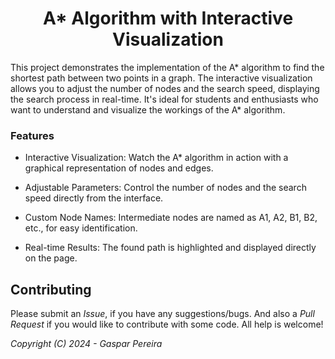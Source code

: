 <h1 align='center'><strong>A* Algorithm with Interactive Visualization</strong></h1>
This project demonstrates the implementation of the A* algorithm to find the shortest path between two points in a graph. The interactive visualization allows you to adjust the number of nodes and the search speed, displaying the search process in real-time. It's ideal for students and enthusiasts who want to understand and visualize the workings of the A* algorithm.

### Features
  - Interactive Visualization: Watch the A* algorithm in action with a graphical representation of nodes and edges.
  + Adjustable Parameters: Control the number of nodes and the search speed directly from the interface.
  * Custom Node Names: Intermediate nodes are named as A1, A2, B1, B2, etc., for easy identification.
  - Real-time Results: The found path is highlighted and displayed directly on the page.

## Contributing

Please submit an _Issue_, if you have any suggestions/bugs. And also a _Pull Request_ if you would like to contribute with some code.
All help is welcome!

_Copyright (C) 2024 - Gaspar Pereira_
